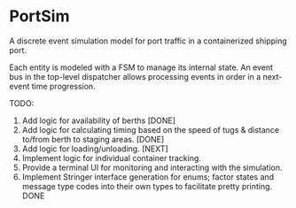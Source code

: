 # PortSim

A discrete event simulation model for port traffic in a containerized shipping port.

Each entity is modeled with a FSM to manage its internal state. An event bus in the top-level dispatcher allows processing events in order in a next-event time progression.

TODO:

1) Add logic for availability of berths [DONE]
2) Add logic for calculating timing based on the speed of tugs & distance to/from berth to staging areas. [DONE]
3) Add logic for loading/unloading. [NEXT]
4) Implement logic for individual container tracking.
5) Provide a terminal UI for monitoring and interacting with the simulation.
6) Implement Stringer interface generation for enums; factor states and message type codes into their own types to facilitate pretty printing. DONE

